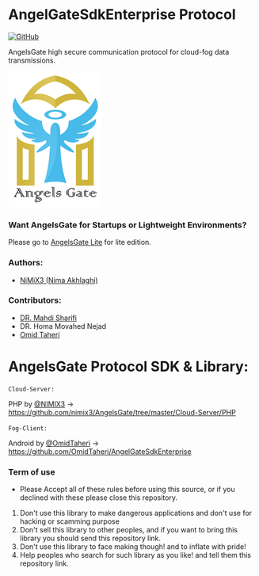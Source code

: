 # AngelGateSdkEnterprise Protocol
[![GitHub](https://img.shields.io/github/license/mashape/apistatus.svg)](https://github.com/nimix3/AngelsGate/blob/master/LICENSE)

AngelsGate high secure communication protocol for cloud-fog data transmissions.

![AngelsGate Logo](https://github.com/nimix3/AngelsGate/blob/master/Documents/en-US/AngelsGateLogo.png "AngelsGate Logo")


### Want AngelsGate for Startups or Lightweight Environments?
Please go to [AngelsGate Lite](https://github.com/OmidTaheri/AngelsGateSdkLite) for lite edition.


### Authors:

- [NiMiX3 (Nima Akhlaghi)](https://github.com/nimix3)



### Contributors:

- [DR. Mahdi Sharifi](https://github.com/MMonji96)
- DR. Homa Movahed Nejad
- [Omid Taheri](https://github.com/OmidTaheri)



# AngelsGate Protocol SDK & Library:

 
 `Cloud-Server:`
 
   PHP by [@NIMIX3](https://github.com/nimix3) -> https://github.com/nimix3/AngelsGate/tree/master/Cloud-Server/PHP


 `Fog-Client:`
 
   Android by [@OmidTaheri](https://github.com/OmidTaheri) -> https://github.com/OmidTaheri/AngelGateSdkEnterprise


 
### Term of use
- Please Accept all of these rules before using this source, or if you declined with these please close this repository.

1. Don't use this library to make dangerous applications and don't use for hacking or scamming purpose
2. Don't sell this library to other peoples, and if you want to bring this library you should send this repository link.
3. Don't use this library to face making though! and to inflate with pride!
4. Help peoples who search for such library as you like! and tell them this repository link.

 
